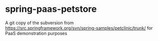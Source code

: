 spring-paas-petstore
====================

A git copy of the subversion  from https://src.springframework.org/svn/spring-samples/petclinic/trunk/ for PaaS demonstration purposes